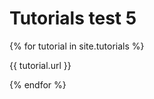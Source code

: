 ---
---
# Tutorials test 5

{% for tutorial in site.tutorials %}
  <p>{{ tutorial.url }}</p>
{% endfor %}
